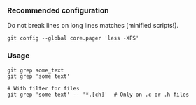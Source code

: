 ---
---

### Recommended configuration
Do not break lines on long lines matches (minified scripts!).

```shell
git config --global core.pager 'less -XFS'
```

### Usage
```shell
git grep some_text
git grep 'some text'

# With filter for files
git grep 'some text' -- '*.[ch]'  # Only on .c or .h files
```
